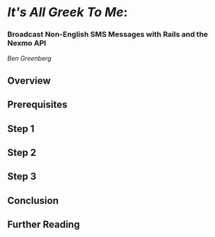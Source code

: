 # __*It's All Greek To Me*__: <br /> 
### __Broadcast Non-English SMS Messages with Rails and the Nexmo API__   
*Ben Greenberg*

## Overview

## Prerequisites

## Step 1

## Step 2

## Step 3

## Conclusion

## Further Reading






